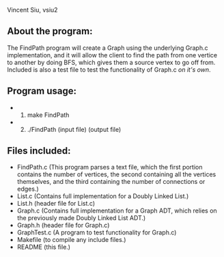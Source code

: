 Vincent Siu, vsiu2
## About the program:
The FindPath program will create a Graph using the underlying Graph.c implementation, and it will allow the client to find the path from one vertice to another by doing BFS, which gives them a source vertex to go off from. Included is also a test file to test the functionality of Graph.c *on it's own*.

## Program usage: 
 - 1. make FindPath
 - 2. ./FindPath (input file) (output file)

## Files included:
 - FindPath.c (This program parses a text file, which the first portion contains the number of vertices, the second containing all the vertices themselves, and the third containing the number of connections or edges.)
 - List.c (Contains full implementation for a Doubly Linked List.)
 - List.h (header file for List.c)
 - Graph.c (Contains full implementation for a Graph ADT, which relies on the previously made Doubly Linked List ADT.)
 - Graph.h (header file for Graph.c)
 - GraphTest.c (A program to test functionality for Graph.c)
 - Makefile (to compile any include files.)
 - README (this file.)